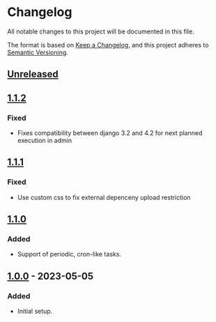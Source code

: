 # Changelog
All notable changes to this project will be documented in this file.

The format is based on [Keep a Changelog](https://keepachangelog.com/en/1.0.0/),
and this project adheres to [Semantic Versioning](https://semver.org/spec/v2.0.0.html).

## [Unreleased]

## [1.1.2]

### Fixed

- Fixes compatibility between django 3.2 and 4.2 for next planned execution in admin

## [1.1.1]

### Fixed

- Use custom css to fix external depenceny upload restriction

## [1.1.0]

### Added
- Support of periodic, cron-like tasks.

## [1.0.0] - 2023-05-05

### Added
- Initial setup.

[Unreleased]: https://github.com/anexia/django-future-tasks/compare/1.1.2...HEAD
[1.1.2]: https://github.com/anexia/django-future-tasks/releases/tag/1.1.2
[1.1.1]: https://github.com/anexia/django-future-tasks/releases/tag/1.1.1
[1.1.0]: https://github.com/anexia/django-future-tasks/releases/tag/1.1.0
[1.0.0]: https://github.com/anexia/django-future-tasks/releases/tag/1.0.0
